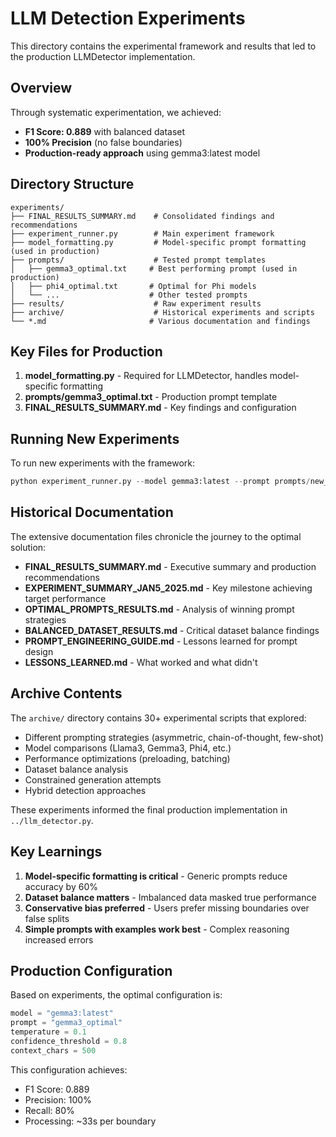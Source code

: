 # LLM Detection Experiments

This directory contains the experimental framework and results that led to the production LLMDetector implementation.

## Overview

Through systematic experimentation, we achieved:
- **F1 Score: 0.889** with balanced dataset
- **100% Precision** (no false boundaries)
- **Production-ready approach** using gemma3:latest model

## Directory Structure

```
experiments/
├── FINAL_RESULTS_SUMMARY.md    # Consolidated findings and recommendations
├── experiment_runner.py        # Main experiment framework
├── model_formatting.py         # Model-specific prompt formatting (used in production)
├── prompts/                    # Tested prompt templates
│   ├── gemma3_optimal.txt     # Best performing prompt (used in production)
│   ├── phi4_optimal.txt       # Optimal for Phi models
│   └── ...                    # Other tested prompts
├── results/                    # Raw experiment results
├── archive/                    # Historical experiments and scripts
└── *.md                       # Various documentation and findings
```

## Key Files for Production

1. **model_formatting.py** - Required for LLMDetector, handles model-specific formatting
2. **prompts/gemma3_optimal.txt** - Production prompt template
3. **FINAL_RESULTS_SUMMARY.md** - Key findings and configuration

## Running New Experiments

To run new experiments with the framework:
```python
python experiment_runner.py --model gemma3:latest --prompt prompts/new_prompt.txt
```

## Historical Documentation

The extensive documentation files chronicle the journey to the optimal solution:

- **FINAL_RESULTS_SUMMARY.md** - Executive summary and production recommendations
- **EXPERIMENT_SUMMARY_JAN5_2025.md** - Key milestone achieving target performance
- **OPTIMAL_PROMPTS_RESULTS.md** - Analysis of winning prompt strategies
- **BALANCED_DATASET_RESULTS.md** - Critical dataset balance findings
- **PROMPT_ENGINEERING_GUIDE.md** - Lessons learned for prompt design
- **LESSONS_LEARNED.md** - What worked and what didn't

## Archive Contents

The `archive/` directory contains 30+ experimental scripts that explored:
- Different prompting strategies (asymmetric, chain-of-thought, few-shot)
- Model comparisons (Llama3, Gemma3, Phi4, etc.)
- Performance optimizations (preloading, batching)
- Dataset balance analysis
- Constrained generation attempts
- Hybrid detection approaches

These experiments informed the final production implementation in `../llm_detector.py`.

## Key Learnings

1. **Model-specific formatting is critical** - Generic prompts reduce accuracy by 60%
2. **Dataset balance matters** - Imbalanced data masked true performance
3. **Conservative bias preferred** - Users prefer missing boundaries over false splits
4. **Simple prompts with examples work best** - Complex reasoning increased errors

## Production Configuration

Based on experiments, the optimal configuration is:
```python
model = "gemma3:latest"
prompt = "gemma3_optimal"
temperature = 0.1
confidence_threshold = 0.8
context_chars = 500
```

This configuration achieves:
- F1 Score: 0.889
- Precision: 100%
- Recall: 80%
- Processing: ~33s per boundary
